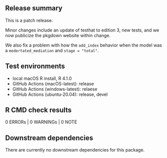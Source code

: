 ## Release summary

This is a patch release.

Minor changes include an update of testhat to edition 3, new tests, and we now
publicize the pkgdown website within change.

We also fix a problem with how the `add_index` behavior when the model was a
`modertated_mediation` and `stage = "total"`.

## Test environments
* local macOS R install, R 4.1.0
* GitHub Actions (macOS-latest): release
* GitHub Actions (windows-latest): relaese
* GitHub Actions (ubuntu-20.04): release, devel

## R CMD check results

0 ERRORs | 0 WARNINGs | 0 NOTE

## Downstream dependencies

There are currently no downstream dependencies for this package.